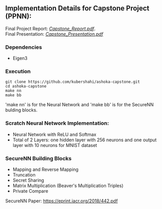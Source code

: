 ## Implementation Details for Capstone Project (PPNN):

Final Project Report: [*Capstone_Report.pdf*](https://github.com/kubershahi/ashoka-capstone/blob/master/Capstone_Report.pdf). <br>
Final Presentation: [*Capstone_Presentation.pdf*](https://github.com/kubershahi/ashoka-capstone/blob/master/Capstone_Presentation.pdf)
### Dependencies
* Eigen3

### Execution 
```
git clone https://github.com/kubershahi/ashoka-capstone.git
cd ashoka-capstone
make nn         
make bb         
```
'make nn' is for the Neural Network and 'make bb' is for the SecureNN bulding blocks.

### Scratch Neural Network Implementation:
* Neural Network with ReLU and Softmax 
* Total of 2 Layers: one hidden layer with 256 neurons and one output layer with 10 neurons for MNIST dataset

### SecureNN Building Blocks
* Mapping and Reverse Mapping
* Truncation
* Secret Sharing
* Matrix Multiplication (Beaver's Multiplication Triples)
* Private Compare 

SecureNN Paper: https://eprint.iacr.org/2018/442.pdf

